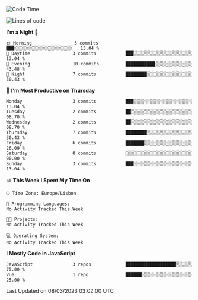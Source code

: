 <!--START_SECTION:waka-->
![Code Time](http://img.shields.io/badge/Code%20Time-31%20hrs%201%20min-blue)

![Lines of code](https://img.shields.io/badge/From%20Hello%20World%20I%27ve%20Written-584.3%20thousand%20lines%20of%20code-blue)

**I'm a Night 🦉** 

```text
🌞 Morning                3 commits           ███░░░░░░░░░░░░░░░░░░░░░░   13.04 % 
🌆 Daytime                3 commits           ███░░░░░░░░░░░░░░░░░░░░░░   13.04 % 
🌃 Evening                10 commits          ███████████░░░░░░░░░░░░░░   43.48 % 
🌙 Night                  7 commits           ████████░░░░░░░░░░░░░░░░░   30.43 % 
```
📅 **I'm Most Productive on Thursday** 

```text
Monday                   3 commits           ███░░░░░░░░░░░░░░░░░░░░░░   13.04 % 
Tuesday                  2 commits           ██░░░░░░░░░░░░░░░░░░░░░░░   08.70 % 
Wednesday                2 commits           ██░░░░░░░░░░░░░░░░░░░░░░░   08.70 % 
Thursday                 7 commits           ████████░░░░░░░░░░░░░░░░░   30.43 % 
Friday                   6 commits           ███████░░░░░░░░░░░░░░░░░░   26.09 % 
Saturday                 0 commits           ░░░░░░░░░░░░░░░░░░░░░░░░░   00.00 % 
Sunday                   3 commits           ███░░░░░░░░░░░░░░░░░░░░░░   13.04 % 
```


📊 **This Week I Spent My Time On** 

```text
🕑︎ Time Zone: Europe/Lisbon

💬 Programming Languages: 
No Activity Tracked This Week

🐱‍💻 Projects: 
No Activity Tracked This Week

💻 Operating System: 
No Activity Tracked This Week
```

**I Mostly Code in JavaScript** 

```text
JavaScript               3 repos             ███████████████████░░░░░░   75.00 % 
Vue                      1 repo              ██████░░░░░░░░░░░░░░░░░░░   25.00 % 
```




 Last Updated on 08/03/2023 03:02:00 UTC
<!--END_SECTION:waka-->
